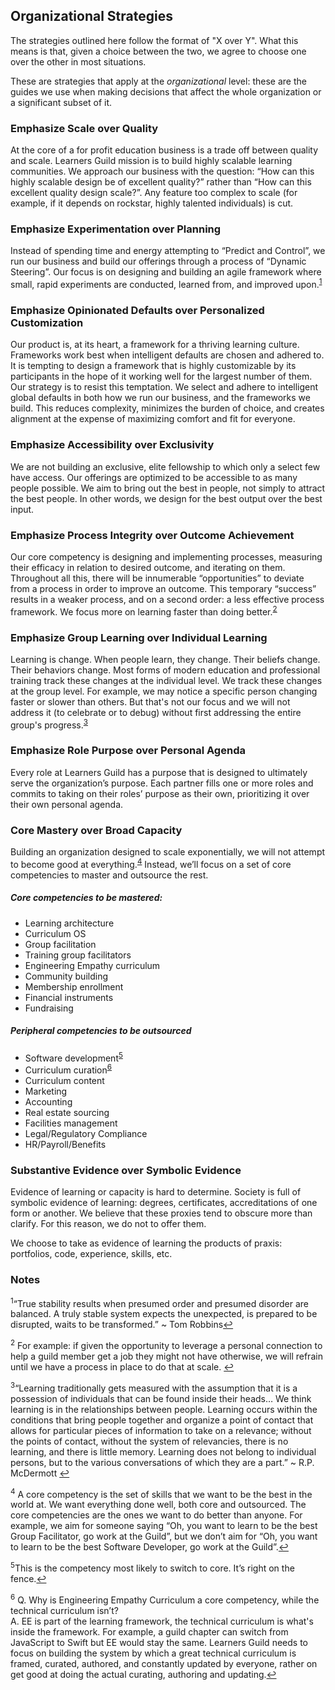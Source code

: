 ## Organizational Strategies

The strategies outlined here follow the format of "X over Y". What this means is that, given a choice between the two, we agree to choose one over the other in most situations.

These are strategies that apply at the _organizational_ level: these are the guides we use when making decisions that affect the whole organization or a significant subset of it.

### Emphasize Scale over Quality

At the core of a for profit education business is a trade off between quality and scale. Learners Guild mission is to build highly scalable learning communities. We approach our business with the question: “How can this highly scalable design be of excellent quality?” rather than “How can this excellent quality design scale?”. Any feature too complex to scale (for example, if it depends on rockstar, highly talented individuals) is cut.

### Emphasize Experimentation over Planning

Instead of spending time and energy attempting to “Predict and Control”, we run our business and build our offerings through a process of “Dynamic Steering”. Our focus is on designing and building an agile framework where small, rapid experiments are conducted, learned from, and improved upon.<sup name="a1">[1](#f1)</sup>

### Emphasize Opinionated Defaults over Personalized Customization

Our product is, at its heart, a framework for a thriving learning culture. Frameworks work best when intelligent defaults are chosen and adhered to. It is tempting to design a framework that is highly customizable by its participants in the hope of it working well for the largest number of them. Our strategy is to resist this temptation. We select and adhere to intelligent global defaults in both how we run our business, and the frameworks we build. This reduces complexity, minimizes the burden of choice, and creates alignment at the expense of maximizing comfort and fit for everyone.

### Emphasize Accessibility over Exclusivity

We are not building an exclusive, elite fellowship to which only a select few have access. Our offerings are optimized to be accessible to as many people possible. We aim to bring out the best in people, not simply to attract the best people. In other words, we design for the best output over the best input.

### Emphasize Process Integrity over Outcome Achievement

Our core competency is designing and implementing processes, measuring their efficacy in relation to desired outcome, and iterating on them. Throughout all this, there will be innumerable “opportunities” to deviate from a process in order to improve an outcome. This temporary “success” results in a weaker process, and on a second order: a less effective process framework. We focus more on learning faster than doing better.<sup name="a2">[2](#f2)</sup>

### Emphasize Group Learning over Individual Learning

Learning is change. When people learn, they change. Their beliefs change. Their behaviors change. Most forms of modern education and professional training track these changes at the individual level. We track these changes at the group level. For example, we may notice a specific person changing faster or slower than others. But that's not our focus and we will not address it (to celebrate or to debug) without first addressing the entire group's progress.<sup name="a3">[3](#f3)</sup>

### Emphasize Role Purpose over Personal Agenda

Every role at Learners Guild has a purpose that is designed to ultimately serve the organization’s purpose. Each partner fills one or more roles and commits to taking on their roles’ purpose as their own, prioritizing it over their own personal agenda.

### Core Mastery over Broad Capacity

Building an organization designed to scale exponentially, we will not attempt to become good at everything.<sup name="a4">[4](#f4)</sup> Instead, we’ll focus on a set of core competencies to master and outsource the rest.

##### Core competencies to be mastered:

* Learning architecture
* Curriculum OS
* Group facilitation
* Training group facilitators
* Engineering Empathy curriculum
* Community building
* Membership enrollment
* Financial instruments
* Fundraising

##### Peripheral competencies to be outsourced

* Software development<sup name="a5">[5](#f5)</sup>
* Curriculum curation<sup name="a6">[6](#f6)</sup>
* Curriculum content
* Marketing
* Accounting
* Real estate sourcing
* Facilities management
* Legal/Regulatory Compliance
* HR/Payroll/Benefits

### Substantive Evidence over Symbolic Evidence

Evidence of learning or capacity is hard to determine. Society is full of symbolic evidence of learning: degrees, certificates, accreditations of one form or another. We believe that these proxies tend to obscure more than clarify. For this reason, we do not to offer them.

We choose to take as evidence of learning the products of praxis: portfolios, code, experience, skills, etc.

### Notes

<sup name="f1">1</sup>“True stability results when presumed order and presumed disorder are balanced. A truly stable system expects the unexpected, is prepared to be disrupted, waits to be transformed.” ~ Tom Robbins[↩](#a1)

<sup name="f2">2</sup> For example: if given the opportunity to leverage a personal connection to help a guild member get a job they might not have otherwise, we will refrain until we have a process in place to do that at scale.
[↩](#a2)

<sup name="f3">3</sup>“Learning traditionally gets measured with the assumption that it is a possession of individuals that can be found inside their heads… We think learning is in the relationships between people. Learning occurs within the conditions that bring people together and organize a point of contact that allows for particular pieces of information to take on a relevance; without the points of contact, without the system of relevancies, there is no learning, and there is little memory. Learning does not belong to individual persons, but to the various conversations of which they are a part.” ~ R.P. McDermott
[↩](#a3)

<sup name="f4">4</sup> A core competency is the set of skills that we want to be the best in the world at. We want everything done well, both core and outsourced. The core competencies are the ones we want to do better than anyone. For example, we aim for someone saying “Oh, you want to learn to be the best Group Facilitator, go work at the Guild”, but we don’t aim for “Oh, you want to learn to be the best Software Developer, go work at the Guild”.[↩](#a4)

<sup name="f5">5</sup>This is the competency most likely to switch to core. It’s right on the fence.[↩](#a5)

<sup name="f6">6</sup>
  Q. Why is Engineering Empathy Curriculum a core competency, while the technical curriculum isn’t?<br>
  A. EE is part of the learning framework, the technical curriculum is what's inside the framework. For example, a guild chapter can switch from JavaScript to Swift but EE would stay the same. Learners Guild needs to focus on building the system by which a great technical curriculum is framed, curated, authored, and constantly updated by everyone, rather on get good at doing the actual curating, authoring and updating.[↩](#a6)
